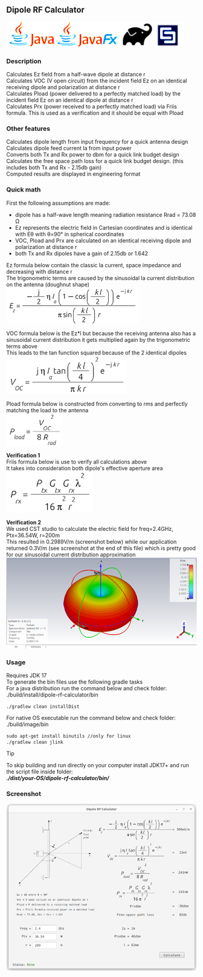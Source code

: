 Dipole RF Calculator
--
![](assets/images/logo2.png)
### Description<br/>
Calculates Ez field from a half-wave dipole at distance r<br/>
Calculates VOC (V open circuit) from the incident field Ez on an identical receiving dipole and polarization at distance r<br/>
Calculates Pload (power delivered to a perfectly matched load) by the incident field Ez on an identical dipole at distance r<br/>
Calculates Prx (power received to a perfectly matched load) via Friis formula. This is used as a verification and it should be equal with Pload

### Other features
Calculates dipole length from input frequency for a quick antenna design<br/>
Calculates dipole feed current Ia from input power<br/>
Converts both Tx and Rx power to dbm for a quick link budget design<br/>
Calculates the free space path loss for a quick link budget design. (this includes both Tx and Rx - 2.15db gain)<br/>
Computed results are displayed in engineering format<br/>

### Quick math
First the following assumptions are made:
* dipole has a half-wave length meaning radiation resistance Rrad = 73.08 &#937;
* Ez represents the electric field in Cartesian coordinates  and is identical with E&#952; with &#952;=90&#176; in spherical coordinates
* VOC, Pload and Prx are calculated on an identical receiving dipole and polarization at distance r
* both Tx and Rx dipoles have a gain of 2.15db or 1.642

Ez formula below contain the classic Ia current, space impedance and decreasing with distance r<br>
The trigonometric terms are caused by the sinusoidal Ia current distribution on the antenna (doughnut shape)<br>
<img src="/src/main/resources/dipole/rf/calculator/images/half-dipole2.png" width="350px">
<br/>

VOC formula below is the Ez*l but because the receiving antenna also has a sinusoidal current distribution it gets multiplied again by the trigonometric terms above<br/>
This leads to the tan function squared because of the 2 identical dipoles<br/>
<img src="/src/main/resources/dipole/rf/calculator/images/half-dipole3.png" width="320px">
<br/>

Pload formula below is constructed from converting to rms and perfectly matching the load to the antenna<br/>
<img src="/src/main/resources/dipole/rf/calculator/images/half-dipole4.png" width="150px">
<br/>

**Verification 1**<br/>
Friis formula below is use to verify all calculations above<br/>
It takes into consideration both dipole's effective aperture area<br/>
<img src="/src/main/resources/dipole/rf/calculator/images/half-dipole5.png" width="230px">
<br/>

**Verification 2**<br/>
We used CST studio to calculate the electric field for freq=2.4GHz, Ptx=36.54W, r=200m<br/>
This resulted in 0.2989V/m (screenshot below) while our application returned 0.3V/m (see screenshot at the end of this file) which is pretty good for our sinusoidal current distribution approximation<br/>
![](assets/images/cst.png)
<br/>

### Usage
Requires JDK 17<br/>
To generate the bin files use the following gradle tasks<br/>
For a java distribution run the command below and check folder: ./build/install/dipole-rf-calculator/bin<br/>
```
./gradlew clean installDist
```
For native OS executable run the command below and check folder: ./build/image/bin
```
sudo apt-get install binutils //only for linux
./gradlew clean jlink 
```

> [!TIP]
> To skip building and run directly on your computer install JDK17+ and run the script file inside folder:<br/>
> ***./dist/your-OS/dipole-rf-calculator/bin/***


### Screenshot
![](assets/images/screenshot1.png)
